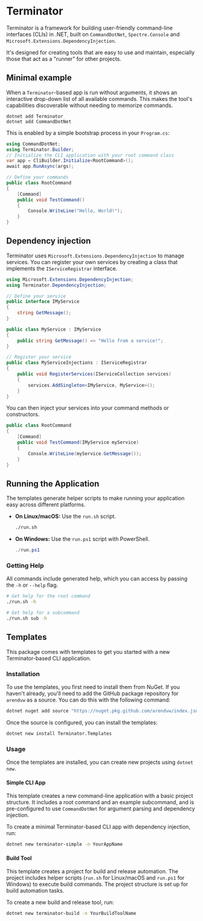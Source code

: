# Terminator

Terminator is a framework for building user-friendly command-line interfaces (CLIs) in .NET, built on `CommandDotNet`, `Spectre.Console` and `Microsoft.Extensions.DependencyInjection`. 

It's designed for creating tools that are easy to use and maintain, especially those that act as a "runner" for other projects.

## Minimal example

When a `Terminator`-based app is run without arguments, it shows an interactive drop-down list of all available commands. This makes the tool's capabilities discoverable without needing to memorize commands.

```dotnet new console
dotnet add Terminator
dotnet add CommandDotNet
```

This is enabled by a simple bootstrap process in your `Program.cs`:

```csharp
using CommandDotNet;
using Terminator.Builder;
// Initialize the CLI application with your root command class
var app = CliBuilder.Initialize<RootCommand>();
await app.RunAsync(args);

// Define your commands
public class RootCommand
{
    [Command]
    public void TestCommand()
    {
        Console.WriteLine("Hello, World!");
    }
}
```

## Dependency injection

Terminator uses `Microsoft.Extensions.DependencyInjection` to manage services. You can register your own services by creating a class that implements the `IServiceRegistrar` interface.

```csharp
using Microsoft.Extensions.DependencyInjection;
using Terminator.DependencyInjection;

// Define your service
public interface IMyService
{
    string GetMessage();
}

public class MyService : IMyService
{
    public string GetMessage() => "Hello from a service!";
}

// Register your service
public class MyServiceInjections : IServiceRegistrar
{
    public void RegisterServices(IServiceCollection services)
    {
        services.AddSingleton<IMyService, MyService>();
    }
}
```

You can then inject your services into your command methods or constructors.

```csharp
public class RootCommand
{
    [Command]
    public void TestCommand(IMyService myService)
    {
        Console.WriteLine(myService.GetMessage());
    }
}
```

## Running the Application

The templates generate helper scripts to make running your application easy across different platforms.

*   **On Linux/macOS:** Use the `run.sh` script.
    ```bash
    ./run.sh
    ```

*   **On Windows:** Use the `run.ps1` script with PowerShell.
    ```powershell
    ./run.ps1
    ```

### Getting Help

All commands include generated help, which you can access by passing the `-h` or `--help` flag.

```bash
# Get help for the root command
./run.sh -h

# Get help for a subcommand
./run.sh sub -h
```

## Templates

This package comes with templates to get you started with a new Terminator-based CLI application.

### Installation

To use the templates, you first need to install them from NuGet. If you haven't already, you'll need to add the GitHub package repository for `arendvw` as a source. You can do this with the following command:

```bash
dotnet nuget add source "https://nuget.pkg.github.com/arendvw/index.json" -n "github-arendvw"
```

Once the source is configured, you can install the templates:

```bash
dotnet new install Terminator.Templates
```

### Usage

Once the templates are installed, you can create new projects using `dotnet new`.

#### Simple CLI App

This template creates a new command-line application with a basic project structure. It includes a root command and an example subcommand, and is pre-configured to use `CommandDotNet` for argument parsing and dependency injection.

To create a minimal Terminator-based CLI app with dependency injection, run:

```bash
dotnet new terminator-simple -n YourAppName
```

#### Build Tool

This template creates a project for build and release automation. The project includes helper scripts (`run.sh` for Linux/macOS and `run.ps1` for Windows) to execute build commands. The project structure is set up for build automation tasks.

To create a new build and release tool, run:

```bash
dotnet new terminator-build -n YourBuildToolName
```
